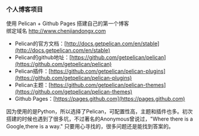 ### 个人博客项目  
使用 Pelican + Github Pages 搭建自己的第一个博客  
绑定域名 http://www.chenjiandongx.com  

* Pelican的官方文档：[http://docs.getpelican.com/en/stable](http://docs.getpelican.com/en/stable)  
* Pelican的github地址：[https://github.com/getpelican/pelican](https://github.com/getpelican/pelican)  
* Pelican插件：[https://github.com/getpelican/pelican-plugins](https://github.com/getpelican/pelican-plugins)  
* Pelican主题：[https://github.com/getpelican/pelican-themes](https://github.com/getpelican/pelican-themes)  
* Github Pages：[https://pages.github.com](https://pages.github.com)  

因为使用的是Python，所以选择了Pelican，可配置性高，主题和插件也多。初次搭建的时候也遇到了很多坑，不过著名的Anonymous曾说过，"Where there is a Google,there is a way." 只要用心寻找的，很多问题还是能找到答案的。
